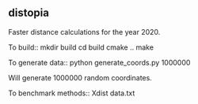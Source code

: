 distopia
--------

Faster distance calculations for the year 2020.

To build::
  mkdir build
  cd build
  cmake ..
  make
  
To generate data::
  python generate_coords.py 1000000
  
Will generate 1000000 random coordinates.

To benchmark methods::
  Xdist data.txt